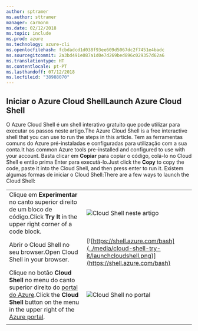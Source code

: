 ```yaml
---
author: sptramer
ms.author: sttramer
manager: carmonm
ms.date: 02/12/2018
ms.topic: include
ms.prod: azure
ms.technology: azure-cli
ms.openlocfilehash: fcbdadcd1d038f93ee609d5067dc2f7451e4badc
ms.sourcegitcommit: 2a3bd491e087a1d0e7d269bed896c029357d62a6
ms.translationtype: HT
ms.contentlocale: pt-PT
ms.lasthandoff: 07/12/2018
ms.locfileid: "38988070"
---
```

## <a name="launch-azure-cloud-shell"></a><span data-ttu-id="70d21-101">Iniciar o Azure Cloud Shell</span><span class="sxs-lookup"><span data-stu-id="70d21-101">Launch Azure Cloud Shell</span></span>

<span data-ttu-id="70d21-102">O Azure Cloud Shell é um shell interativo gratuito que pode utilizar para executar os passos neste artigo.</span><span class="sxs-lookup"><span data-stu-id="70d21-102">The Azure Cloud Shell is a free interactive shell that you can use to run the steps in this article.</span></span> <span data-ttu-id="70d21-103">Tem as ferramentas comuns do Azure pré-instaladas e configuradas para utilização com a sua conta.</span><span class="sxs-lookup"><span data-stu-id="70d21-103">It has common Azure tools pre-installed and configured to use with your account.</span></span> <span data-ttu-id="70d21-104">Basta clicar em **Copiar** para copiar o código, colá-lo no Cloud Shell e então prima Enter para executá-lo.</span><span class="sxs-lookup"><span data-stu-id="70d21-104">Just click the **Copy** to copy the code, paste it into the Cloud Shell, and then press enter to run it.</span></span>  <span data-ttu-id="70d21-105">Existem algumas formas de iniciar o Cloud Shell:</span><span class="sxs-lookup"><span data-stu-id="70d21-105">There are a few ways to launch the Cloud Shell:</span></span>

|  |   |
|-----------------------------------------------|---|
| <span data-ttu-id="70d21-106">Clique em **Experimentar** no canto superior direito de um bloco de código.</span><span class="sxs-lookup"><span data-stu-id="70d21-106">Click **Try It** in the upper right corner of a code block.</span></span> | ![Cloud Shell neste artigo](../media/cloud-shell-try-it/cli-try-it.png) |
| <span data-ttu-id="70d21-108">Abrir o Cloud Shell no seu browser.</span><span class="sxs-lookup"><span data-stu-id="70d21-108">Open Cloud Shell in your browser.</span></span> | [![https://shell.azure.com/bash](../media/cloud-shell-try-it/launchcloudshell.png)](https://shell.azure.com/bash) |
| <span data-ttu-id="70d21-109">Clique no botão **Cloud Shell** no menu do canto superior direito do [portal do Azure](https://portal.azure.com).</span><span class="sxs-lookup"><span data-stu-id="70d21-109">Click the **Cloud Shell** button on the menu in the upper right of the [Azure portal](https://portal.azure.com).</span></span> | ![Cloud Shell no portal](../media/cloud-shell-try-it/cloud-shell-menu.png) |
|  |  |
